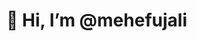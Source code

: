 
<h1>👋 Hi, I’m @mehefujali</h1>

<!---
mehefujali/mehefujali is a ✨ special ✨ repository because its `README.md` (this file) appears on your GitHub profile.
You can click the Preview link to take a look at your changes.
--->
